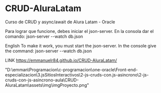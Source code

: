 # CRUD-AluraLatam
Curso de CRUD y async/await de Alura Latam - Oracle

Para lograr que funcione, debes iniciar el json-server. En la consola dar el comando:
 json-server --watch db.json



English
To make it work, you must start the json-server. In the console give the command:
 json-server --watch db.json


LINK
 https://emmanuelr84.github.io/CRUD-AluraLatam/


"D:\emman\Programacion\c-programacion\one-oracle\Front-end-especializacion\3.jsSitiosInteractivos\2-js-cruds-con.js-asincrono\2-js-cruds-con-js-asincrono-aula\CRUD-AluraLatam\assets\img\imgProyecto.png"